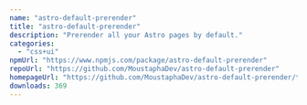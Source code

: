 ```yaml
---
name: "astro-default-prerender"
title: "astro-default-prerender"
description: "Prerender all your Astro pages by default."
categories:
  - "css+ui"
npmUrl: "https://www.npmjs.com/package/astro-default-prerender"
repoUrl: "https://github.com/MoustaphaDev/astro-default-prerender"
homepageUrl: "https://github.com/MoustaphaDev/astro-default-prerender/tree/main/packages/integration/README.md"
downloads: 369
---
```

